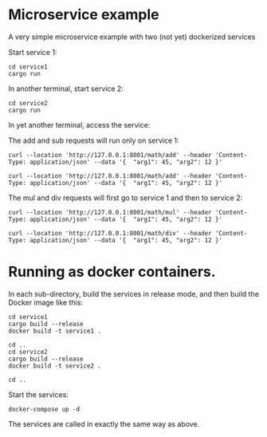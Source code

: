 # Microservice example
A very simple microservice example with two (not yet) dockerized services

Start service 1:

```
cd service1
cargo run
```

In another terminal, start service 2:
```
cd service2
cargo run
```

In yet another terminal, access the service:

The add and sub requests will run only on service 1:

```
curl --location 'http://127.0.0.1:8001/math/add' --header 'Content-Type: application/json' --data '{  "arg1": 45, "arg2": 12 }'
```

```
curl --location 'http://127.0.0.1:8001/math/add' --header 'Content-Type: application/json' --data '{  "arg1": 45, "arg2": 12 }'
```
The mul and div requests will first go to service 1 and then to service 2:

```
curl --location 'http://127.0.0.1:8001/math/mul' --header 'Content-Type: application/json' --data '{  "arg1": 45, "arg2": 12 }'
```

```
curl --location 'http://127.0.0.1:8001/math/div' --header 'Content-Type: application/json' --data '{  "arg1": 45, "arg2": 12 }'
```

# Running as docker containers.

In each sub-directory, build the services in release mode, and then build the Docker image like this:

```
cd service1
cargo build --release
docker build -t service1 .

cd ..
cd service2
cargo build --release
docker build -t service2 .

cd ..
```

Start the services:

```
docker-compose up -d
```

The services are called in exactly the same way as above.

